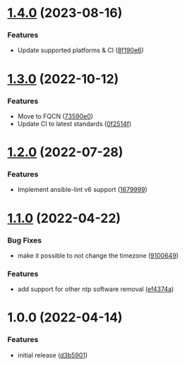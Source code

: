 # [1.4.0](https://github.com/de-it-krachten/ansible-role-timesync/compare/v1.3.0...v1.4.0) (2023-08-16)


### Features

* Update supported platforms & CI ([8f190e6](https://github.com/de-it-krachten/ansible-role-timesync/commit/8f190e64131bed7bee9c8530095cda4b90cfa34f))

# [1.3.0](https://github.com/de-it-krachten/ansible-role-timesync/compare/v1.2.0...v1.3.0) (2022-10-12)


### Features

* Move to FQCN ([73590e0](https://github.com/de-it-krachten/ansible-role-timesync/commit/73590e00a84b962308c76dafef34592584344b27))
* Update CI to latest standards ([0f2514f](https://github.com/de-it-krachten/ansible-role-timesync/commit/0f2514f7c45cb09f2d663932f32a0325b4cb6267))

# [1.2.0](https://github.com/de-it-krachten/ansible-role-timesync/compare/v1.1.0...v1.2.0) (2022-07-28)


### Features

* Implement ansible-lint v6 support ([1679999](https://github.com/de-it-krachten/ansible-role-timesync/commit/167999992d22d62cda626820077edbf7885898a7))

# [1.1.0](https://github.com/de-it-krachten/ansible-role-timesync/compare/v1.0.0...v1.1.0) (2022-04-22)


### Bug Fixes

* make it possible to not change the timezone ([9100649](https://github.com/de-it-krachten/ansible-role-timesync/commit/9100649e79d01830707e05548f49b4f102c31ee9))


### Features

* add support for other ntp software removal ([ef4374a](https://github.com/de-it-krachten/ansible-role-timesync/commit/ef4374a4135c18e1d370e7939ad4f588e0b1b6fa))

# 1.0.0 (2022-04-14)


### Features

* initial release ([d3b5901](https://github.com/de-it-krachten/ansible-role-timesync/commit/d3b59018c2fb324309a2024b79d108fe47718bfa))
